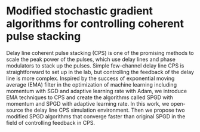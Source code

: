 # Modified stochastic gradient algorithms for controlling coherent pulse stacking

Delay line coherent pulse stacking (CPS) is one of the promising methods to scale the peak power of the pulses, which use delay lines and phase modulators to stack up the pulses. Simple few-channel delay line CPS is straightforward to set up in the lab, but controlling the feedback of the delay line is more complex. Inspired by the success of exponential moving average (EMA) filter in the optimization of machine learning including momentum with SGD and adaptive learning rate with Adam, we introduce EMA techniques to CPS and create the algorithms called  SPGD with momentum and SPGD with adaptive learning rate. 
In this work, we open-source the delay line CPS simulation environment. Then we propose two modified SPGD algorithms that converge faster than original SPGD in the field of controlling feedback in CPS. 

